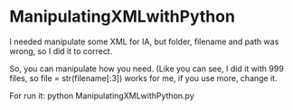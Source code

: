 # ManipulatingXMLwithPython

I needed manipulate some XML for IA, but folder, filename and path was wrong, so I did it to correct.

So, you can manipulate how you need. (Like you can see, I did it with 999 files, so file = str(filename[:3]) works for me, if you use more, change it.

For run it: python ManipulatingXMLwithPython.py